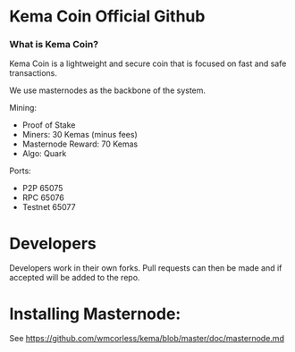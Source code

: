 Kema Coin Official Github
=========================
### What is Kema Coin?
Kema Coin is a lightweight and secure coin that is focused on fast and safe transactions.

We use masternodes as the backbone of the system.

Mining:
* Proof of Stake
* Miners: 30 Kemas (minus fees)
* Masternode Reward: 70 Kemas
* Algo: Quark

Ports:
* P2P 65075
* RPC 65076
* Testnet 65077

Developers
==========
Developers work in their own forks.
Pull requests can then be made and if accepted will be added to the repo.

Installing Masternode:
=====================
See https://github.com/wmcorless/kema/blob/master/doc/masternode.md
